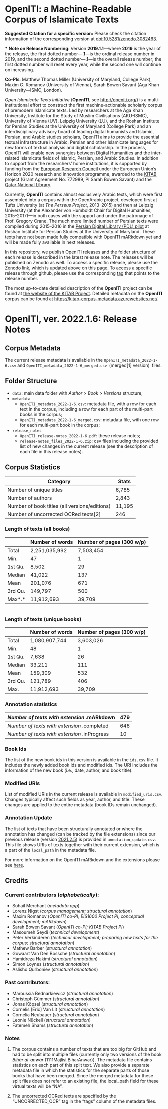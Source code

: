 # OpenITI: a Machine-Readable Corpus of Islamicate Texts

<!--- **Suggested Citation for all versions:** Romanov, Maxim, and Masoumeh Seydi. “OpenITI: A Machine-Readable Corpus of Islamicate Texts.” Zenodo, 2019- [doi:10.5281/zenodo.3082463](https://doi.org/10.5281/zenodo.4075046).--->

**Suggested Citation for a specific version:** Please check the citation information of the corresponding version at [doi:10.5281/zenodo.3082463](https://doi.org/10.5281/zenodo.3082463).

**\*** **Note on Release Numbering**: Version **2019.1.1**—where **2019** is the year of the release, the first dotted number—**.1**—is the ordinal release number in 2019, and the second dotted number—**.1**—is the overall release number; the first dotted number will reset every year, while the second one will continue on increasing.

**Co-PIs**: Matthew Thomas Miller (University of Maryland, College Park), Maxim G. Romanov (University of Vienna), Sarah Bowen Savant (Aga Khan University—ISMC, London).

*Open Islamicate Texts Initiative* (**OpenITI**, see http://openiti.org/) is a multi-institutional effort to construct the first machine-actionable scholarly corpus of premodern Islamicate texts. Led by researchers at the Aga Khan University, Institute for the Study of Muslim Civilisations (AKU-ISMC), University of Vienna (UV), Leipzig University (LU), and the Roshan Institute for Persian Studies at the University of Maryland (College Park) and an interdisciplinary advisory board of leading digital humanists and Islamic, Persian, and Arabic studies scholars, OpenITI aims to provide the essential textual infrastructure in Arabic, Persian and other Islamicate languages for new forms of textual analysis and digital scholarship. In the process, OpenITI will enable new synergies between Digital Humanities and the inter-related Islamicate fields of Islamic, Persian, and Arabic Studies. In addition to support from the researchers’ home institutions, it is supported by funding from the [European Research Council](https://erc.europa.eu/) under the European Union’s Horizon 2020 research and innovation programme, awarded to the [KITAB](http://kitab-project.org/) project (Grant Agreement No. 772989, PI Sarah Bowen Savant) and the [Qatar National Library](https://www.qnl.qa/en).

Currently, **OpenITI** contains almost exclusively Arabic texts, which were first assembled into a corpus within the OpenArabic project, developed first at Tufts University (at *The Perseus Project*, 2013–2015) and then at Leipzig University (at the Alexander von Humboldt Chair for Digital Humanities, 2015–2017)—in both cases with the support and under the patronage of Prof. Gregory Crane. The much more limited number of Persian texts were compiled during 2015–2016 in the [Persian Digital Library (PDL) pilot](https://persdigumd.github.io/PDL/) at Roshan Institute for Persian Studies at the University of Maryland. These texts have not been made fully compatible with OpenITI mARkdown yet and will be made fully available in next releases.

In this repository, we publish OpenITI releases and the folder structure of each release is described in the latest release note. The releases will be published on Zenodo as well. To access a specific release, please use the Zenodo link, which is updated above on this page. To access a specific release through github, please use the corresponding [tag](https://github.com/OpenITI/RELEASE/tags) that points to the release number.

The most up-to-date detailed description of the **OpenITI** project can be found at [the website of the KITAB Project](https://kitab-project.org/docs/openITI). Detailed metadata on the **OpenITI** corpus can be found at <https://kitab-corpus-metadata.azurewebsites.net/>.



[comment]: <> (Link to Zenodo: <https://zenodo.org/record/3082464>)



# OpenITI, ver. 2022.1.6: Release Notes


## Corpus Metadata


The current release metadata is available in the `OpenITI_metadata_2022-1-6.csv` and `OpenITI_metadata_2022-1-6_merged.csv `(merged\[1\] version)` `files.


## Folder Structure

* `data`: main data folder with _Author > Book > Versions_ structure;
* `metadata `
    * `OpenITI_metadata_2022-1-6.csv`: metadata file, with a row for each text in the corpus, including a row for each part of the multi-part books in the corpus;
    * `OpenITI_metadata_2022-1-6_merged.csv`: metadata file, with one row for each multi-part book in the corpus;
* `release_notes`
    * `OpenITI_release-notes_2022-1-6.pdf`: these release notes;
    * `release-notes_files_2022-1-6.zip`: csv files including the provided list of new changes in the current release (see the description of each file in this release notes).



## Corpus Statistics


| **Category**                                  | **Stats** |
| --------------------------------------------- | --------- |
| Number of unique titles                       | 6,785     |
| Number of authors                             | 2,843     |
| Number of book titles (all versions/editions) | 11,195    |
| Number of uncorrected OCRed texts\[2\]        | 246       |


### Length of texts (all books)

|         | **Number of words** | **Number of pages (300 w/p)** |
| ------- | ------------------- | ----------------------------- |
| Total   | 2,251,035,992       | 7,503,454                     |
| Min.    | 47                  | 1                             |
| 1st Qu. | 8,502               | 29                            |
| Median  | 41,022              | 137                           |
| Mean    | 201,076             | 671                           |
| 3rd Qu. | 149,797             | 500                           |
| Max*.*  | 11,912,693          | 39,709                        |

# 

### Length of texts (unique books)

|         | Number of words | Number of pages (300 w/p) |
| ------- | --------------- | ------------------------- |
| Total   | 1,080,907,744   | 3,603,026                 |
| Min.    | 48              | 1                         |
| 1st Qu. | 7,638           | 26                        |
| Median  | 33,211          | 111                       |
| Mean    | 159,309         | 532                       |
| 3rd Qu. | 121,789         | 406                       |
| Max.    | 11,912,693      | 39,709                    |

### Annotation statistics

| *Number of texts with extension* .mARkdown   | 479 |
| -------------------------------------------- | --- |
| *Number of texts with extension* .completed  | 646 |
| *Number of texts with extension* .inProgress | 10  |


### Book Ids 


The list of the new book ids in this version is available in the `ids.csv` file. It includes the newly added book ids and modified ids. The URI includes the information of the new book (i.e., date, author, and book title).


### Modified URIs


List of modified URIs in the current release is available in `modified_uris.csv`. Changes typically affect such fields as year, author, and title. These changes are applied to the entire metadata (book IDs remain unchanged). 


### Annotation Update


The list of texts that have been structurally annotated or where the annotation has changed (can be tracked by the file extensions) since our previous release (version [2021.2.5](https://zenodo.org/record/5550338)) is provided in `annotation_update.csv`. This file shows URIs of texts together with their current extension, which is a part of the `local_path` in the metadata file.


For more information on the OpenITI mARkdown and the extensions please see [here](https://maximromanov.github.io/mARkdown/).


## Credits


### Current contributors (_alphabetically_):



* Sohail Merchant (_metadata app_)
* Lorenz Nigst (_corpus management; structural annotation_)
* Maxim Romanov (_OpenITI co-PI; EIS1600 Project PI; conceptual development; mARkdown_)
* Sarah Bowen Savant (_OpenITI co-PI; KITAB Project PI_)
* Masoumeh Seydi (_technical development_)
* Peter Verkinderen (_technical development; preparing new texts for the corpus; structural annotation_)
* Mathew Barber (_structural annotation_)
* Gowaart Van Den Bossche (_structural annotation_)
* Hamidreza Hakimi (_structural annotation_)
* Simon Loynes (_structural annotation_)
* Aslisho Qurboniev (_structural annotation_)


### Past contributors:



* Maroussia Bednarkiewicz (_structural annotation_)
* Christoph Gümmer (_structural annotation_)
* Jonas Köpsel (_structural annotation_)
* Cornelis [Eric] Van Lit (_structural annotation_)
* Cornelia Neubauer (_structural annotation_)
* Leonie Nückell (_structural annotation_)
* Fatemeh Shams (_structural annotation_)

<!-- Footnotes themselves at the bottom. -->

### Notes

1.  The corpus contains a number of texts that are too big for GitHub
    and had to be split into multiple files (currently only two versions
    of the book *Biḥār al-anwār* (1111Majlisi.BiharAnwar)). The metadata
    file contains statistics on each part of this split text. We also
    provide a separate metadata file in which the statistics for the
    separate parts of those books that have been merged. Since the
    merged metadata for these split files does not refer to an existing
    file, the local\_path field for these virtual texts will be “NA”.

2.  The uncorrected OCRed texts are specified by the “UNCORRECTED\_OCR”
    tag in the “tags” column of the metadata files.

